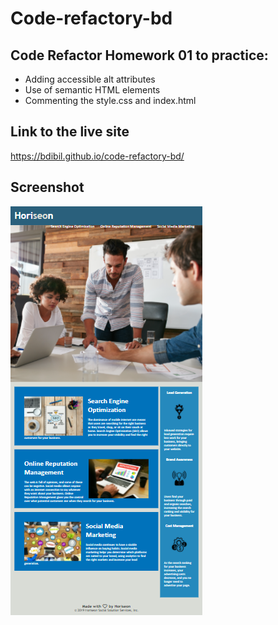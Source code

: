 
# <code-refactory-bd>
  
# Code-refactory-bd
  
  
## Code Refactor Homework 01 to practice:
  
-	Adding accessible alt attributes
-	Use of semantic HTML elements
-	Commenting the style.css and index.html


## Link to the live site

  https://bdibil.github.io/code-refactory-bd/
  

## Screenshot

  ![](assets/images/screenshot.png)

  
